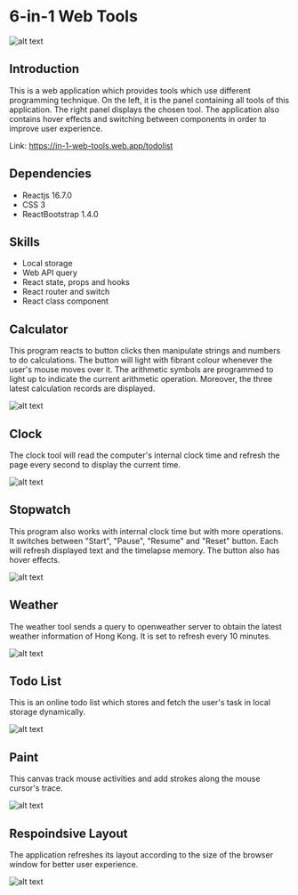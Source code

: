 # 6-in-1 Web Tools

![alt text](https://github.com/jason2468087/ReactWebApplication/blob/main/README%20asset/TITLE%20IMAGE.png?raw=true)

## Introduction
This is a web application which provides tools which use different programming technique. On the left, it is the panel containing all tools of this application. The right panel displays the chosen tool. The application also contains hover effects and switching between components in order to improve user experience.

Link: https://in-1-web-tools.web.app/todolist

## Dependencies
- Reactjs 16.7.0
- CSS 3
- ReactBootstrap 1.4.0

## Skills
- Local storage
- Web API query
- React state, props and hooks
- React router and switch
- React class component

## Calculator
This program reacts to button clicks then manipulate strings and numbers to do calculations. The button will light with fibrant colour whenever the user's mouse moves over it. The arithmetic symbols are programmed to light up to indicate the current arithmetic operation. Moreover, the three latest calculation records are displayed.

![alt text](https://github.com/jason2468087/ReactWebApplication/blob/main/README%20asset/Web%20Tool%20Calculator.png?raw=true)

## Clock
The clock tool will read the computer's internal clock time and refresh the page every second to display the current time.

![alt text](https://github.com/jason2468087/ReactWebApplication/blob/main/README%20asset/Web%20Tool%20Clock.png?raw=true)

## Stopwatch
This program also works with internal clock time but with more operations. It switches between "Start", "Pause", "Resume" and "Reset" button. Each will refresh displayed text and the timelapse memory. The button also has hover effects.

![alt text](https://github.com/jason2468087/ReactWebApplication/blob/main/README%20asset/Web%20Tool%20Stopwatch.png?raw=true)

## Weather
The weather tool sends a query to openweather server to obtain the latest weather information of Hong Kong. It is set to refresh every 10 minutes.

![alt text](https://github.com/jason2468087/ReactWebApplication/blob/main/README%20asset/Web%20Tool%20Weather.png?raw=true)

## Todo List
This is an online todo list which stores and fetch the user's task in local storage dynamically.

![alt text](https://github.com/jason2468087/ReactWebApplication/blob/main/README%20asset/Web%20Tool%20TodoList.png?raw=true)

## Paint
This canvas track mouse activities and add strokes along the mouse cursor's trace.

![alt text](https://github.com/jason2468087/ReactWebApplication/blob/main/README%20asset/Web%20Tool%20Paint.png?raw=true)

## Respoindsive Layout
The application refreshes its layout according to the size of the browser window for better user experience.

![alt text](https://github.com/jason2468087/ReactWebApplication/blob/main/README%20asset/Respondsive%20Design.png)
